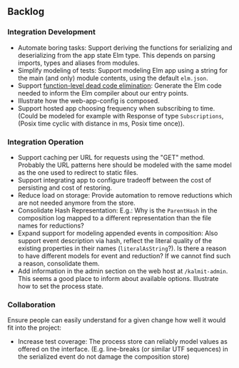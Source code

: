 ## Backlog

### Integration Development

+ Automate boring tasks: Support deriving the functions for serializing and deserializing from the app state Elm type. This depends on parsing imports, types and aliases from modules.
+ Simplify modeling of tests: Support modeling Elm app using a string for the main (and only) module contents, using the default `elm.json`.
+ Support [function-level dead code elimination](https://elm-lang.org/blog/small-assets-without-the-headache): Generate the Elm code needed to inform the Elm compiler about our entry points.
+ Illustrate how the web-app-config is composed.
+ Support hosted app choosing frequency when subscribing to time. (Could be modeled for example with Response of type `Subscriptions`, (Posix time cyclic with distance in ms, Posix time once)).

### Integration Operation

+ Support caching per URL for requests using the "GET" method. Probably the URL patterns here should be modeled with the same model as the one used to redirect to static files.
+ Support integrating app to configure tradeoff between the cost of persisting and cost of restoring.
+ Reduce load on storage: Provide automation to remove reductions which are not needed anymore from the store.
+ Consolidate Hash Representation: E.g.: Why is the `ParentHash` in the composition log mapped to a different representation than the file names for reductions?
+ Expand support for modeling appended events in composition: Also support event description via hash, reflect the literal quality of the existing properties in their names (`literalAsString`?). Is there a reason to have different models for event and reduction? If we cannot find such a reason, consolidate them.
+ Add information in the admin section on the web host at `/kalmit-admin`. This seems a good place to inform about available options. Illustrate how to set the process state.

### Collaboration

Ensure people can easily understand for a given change how well it would fit into the project:

+ Increase test coverage: The process store can reliably model values as offered on the interface. (E.g. line-breaks (or similar UTF sequences) in the serialized event do not damage the composition store)
